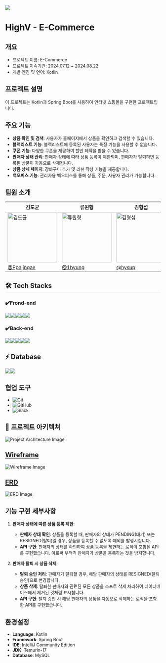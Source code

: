 <img src="https://capsule-render.vercel.app/api?type=waving&color=gradient&height=180&text=최종프로젝트%20&animation=fadeIn&fontColor=000000&fontSize=60" />

# HighV - E-Commerce

## 개요
- 프로젝트 이름: E-Commerce 
- 프로젝트 지속기간: 2024.07.12 ~ 2024.08.22
- 개발 엔진 및 언어: Kotlin 



## 프로젝트 설명

이 프로젝트는 Kotlin과 Spring Boot를 사용하여 인터넷 쇼핑몰을 구현한 프로젝트입니다.

## 주요 기능

- **상품 확인 및 검색**: 사용자가 홈페이지에서 상품을 확인하고 검색할 수 있습니다.
- **블랙리스트 기능**: 블랙리스트에 등록된 사용자는 특정 기능을 사용할 수 없습니다.
- **쿠폰 기능**: 다양한 쿠폰을 제공하여 할인 혜택을 받을 수 있습니다.
- **판매자 상태 관리**: 판매자 상태에 따라 상품 등록이 제한되며, 판매자가 탈퇴하면 등록된 상품이 자동으로 삭제됩니다.
- **상품 상세 페이지**: 장바구니 추가 및 리뷰 작성 기능을 제공합니다.
- **백오피스 기능**: 관리자용 백오피스를 통해 상품, 주문, 사용자 관리가 가능합니다.

## 팀원 소개

<table align="center">
    <thead>
        <tr>
            <th style="text-align:center;">김도균</th>
            <th style="text-align:center;">류원형</th>
            <th style="text-align:center;">김형섭</th>
            <th style="text-align:center;">최민수</th>
            <th style="text-align:center;">정혜린</th>
        </tr>
    </thead>
    <tbody>
        <tr>
            <td><a href="https://ibb.co/XytT1N0"><img width="160" src="https://github.com/user-attachments/assets/6f90a5f2-4368-45e5-b9a7-2c64ce5aa3ae" alt="김도균"></a></td>
            <td><a href="https://ibb.co/XytT1N0"><img width="160" src="https://i.ibb.co/SQBpbWY/DALL-E-2024-06-18-22-05-45-An-illustration-of-a-young-boy-who-loves-boxing-and-is-also-a-developer-i.png" alt="류원형"></a></td>
            <td><a href="https://imgbb.com/"><img width="160" src="https://i.ibb.co/z4t29cZ/162294237.png" alt="김형섭"></a></td>
            <td><a href="https://imgbb.com/"><img width="160" src="https://ca.slack-edge.com/T07BXLG6UF8-U07BPNS8CTZ-26ee1b54322e-512" alt="최민수"></a></td>
            <td><a href="https://imgbb.com/"><img width="160" src="https://ca.slack-edge.com/T07BXLG6UF8-U07BPNS64PR-26ce5573acdd-512" alt="정혜린"></a></td>
        </tr>
        <tr>
            <td><a href="https://github.com/Ppajingae">@Ppajingae</a></td>
            <td><a href="https://github.com/1hyung">@1hyung</a></td>
            <td><a href="https://github.com/hysup">@hysup</a></td>
            <td><a href="https://github.com/HifumiAlice">@HifumiAlice</a></td>
            <td><a href="https://github.com/DEVxMOON">@DEVxMOON</a></td>
        </tr>
    </tbody>
</table>
<h2 style="border-bottom: 1px solid #d8dee4; color: #22d33;"> 
 🛠️ Tech Stacks </h2>

### ✔️Frond-end

<img src="https://img.shields.io/badge/React-61DAFB?style=for-the-badge&logo=React&logoColor=black"><img src="https://img.shields.io/badge/Css-1572B6?style=for-the-badge&logo=Css&logoColor=white"><img src="https://img.shields.io/badge/html5-E34F26?style=for-the-badge&logo=html5&logoColor=white"><img src="https://img.shields.io/badge/JavaScript-F7DF1E?style=for-the-badge&logo=JavaScript&logoColor=white"><img src="https://img.shields.io/badge/Swagger-85EA2D?style=for-the-badge&logo=Swagger&logoColor=white">
### ✔️Back-end
<img src="https://img.shields.io/badge/Spring-6DB33F?style=for-the-badge&logo=Spring&logoColor=green"><img src="https://img.shields.io/badge/Spring Boot-6DB33F?style=for-the-badge&logo=Spring Boot&logoColor=yellow"><img src="https://img.shields.io/badge/Redis-DC382D?style=for-the-badge&logo=Redis&logoColor=white"><img src="https://img.shields.io/badge/docker-%230db7ed.svg?style=for-the-badge&logo=docker&logoColor=white"><img src="https://img.shields.io/badge/aws-232F3E?style=for-the-badge&logo=Amazon Web Services&logoColor=white">

## ⚡ Database

<img src="https://img.shields.io/badge/MySQL-4479A1?style=for-the-badge&logo=MySQL&logoColor=white"><img src="https://img.shields.io/badge/mongodb-47A248?style=for-the-badge&logo=MongoDB&logoColor=white">

## 협업 도구

- ![Git](https://img.shields.io/badge/Git-F05032?style=flat-square&logo=git&logoColor=white)
- ![GitHub](https://img.shields.io/badge/GitHub-181717?style=flat-square&logo=github&logoColor=white)
- ![Slack](https://img.shields.io/badge/Slack-4A154B?style=flat-square&logo=slack&logoColor=white)

## 📝 프로젝트 아키텍쳐
![Project Architecture Image](https://www.figma.com/board/tbGm2ex2vfx3YhuwtpPaDf/HighVArchitecture?node-id=0-1&t=9aL0cdJVlXIddPno-0)



## [Wireframe](https://www.figma.com/design/Pcn6VeErcGenAJxDOor9SG/Spa-2%EC%A1%B0-%EC%B5%9C%EC%A2%85?node-id=0-1&t=YT5Oho8LHWcjdKjn-0)

![Wireframe Image](https://github.com/user-attachments/assets/cd24b2ca-ed0f-4b69-987c-9f70445bbf58)

## [ERD](https://www.figma.com/board/9tp3ICiW8Z5K6XbrL9iiQ9/%EC%8B%A4%EC%A0%84%ED%94%84%EB%A1%9C%EC%A0%9D%ED%8A%B8-5%EC%A1%B0?node-id=128-646&t=zWtge9vkIq5qf5xp-0)

![ERD Image](https://github.com/user-attachments/assets/e6da319d-a03c-4490-945c-daffd647a00d)

## 기능 구현 세부사항

1. **판매자 상태에 따른 상품 등록 제한**:
    - **판매자 상태 확인**: 상품을 등록할 때, 판매자의 상태가 PENDING(대기) 또는 RESIGNED(탈퇴)일 경우, 상품을 등록할 수 없도록 예외를 발생시킵니다.
    - **API 구현**: 판매자의 상태를 확인하여 상품 등록을 제한하는 로직이 포함된 API를 구현했습니다. 이로써 부적격 판매자가 상품을 등록하는 것을 방지합니다.

2. **판매자 탈퇴 시 상품 삭제**:
    - **탈퇴 승인 처리**: 판매자가 탈퇴할 경우, 해당 판매자의 상태를 RESIGNED(탈퇴 승인)으로 변경합니다.
    - **상품 삭제**: 탈퇴한 판매자와 관련된 모든 상품을 소프트 삭제 처리하여 데이터베이스에서 제거된 것처럼 표시합니다.
    - **API 구현**: 탈퇴 승인 시 해당 판매자의 상품을 자동으로 삭제하는 로직을 포함한 API를 구현했습니다.


## 환경설정

- **Language**: Kotlin
- **Framework**: Spring Boot
- **IDE**: IntelliJ Community Edition
- **JDK**: Temurin-17
- **Database**: MySQL